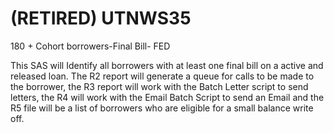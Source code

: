 # (RETIRED) UTNWS35
180 + Cohort borrowers-Final Bill- FED

This SAS will Identify all  borrowers with at least one final bill on a active and released loan.  The R2 report will generate a queue for calls to be made to the borrower,  the R3 report will work with the Batch Letter script to send letters, the R4 will work with the Email Batch Script to send an Email and the R5 file will be a list of borrowers who are eligible for a small balance write off.

